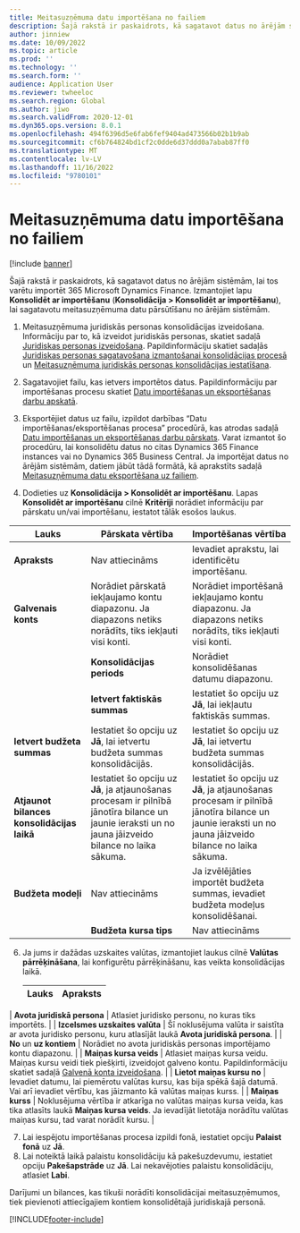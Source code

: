 ```yaml
---
title: Meitasuzņēmuma datu importēšana no failiem
description: Šajā rakstā ir paskaidrots, kā sagatavot datus no ārējām sistēmām, lai tos varētu importēt 365 Microsoft Dynamics Finance.
author: jinniew
ms.date: 10/09/2022
ms.topic: article
ms.prod: ''
ms.technology: ''
ms.search.form: ''
audience: Application User
ms.reviewer: twheeloc
ms.search.region: Global
ms.author: jiwo
ms.search.validFrom: 2020-12-01
ms.dyn365.ops.version: 8.0.1
ms.openlocfilehash: 494f6396d5e6fab6fef9404ad473566b02b1b9ab
ms.sourcegitcommit: cf6b764824bd1cf2c0dde6d37ddd0a7abab87ff0
ms.translationtype: MT
ms.contentlocale: lv-LV
ms.lasthandoff: 11/16/2022
ms.locfileid: "9780101"
---
```

# <a name="import-subsidiary-data-from-files"></a>Meitasuzņēmuma datu importēšana no failiem

[!include [banner](../includes/banner.md)]

Šajā rakstā ir paskaidrots, kā sagatavot datus no ārējām sistēmām, lai tos varētu importēt 365 Microsoft Dynamics Finance. Izmantojiet lapu **Konsolidēt ar importēšanu** (**Konsolidācija \> Konsolidēt ar importēšanu**), lai sagatavotu meitasuzņēmuma datu pārsūtīšanu no ārējām sistēmām.

1. Meitasuzņēmuma juridiskās personas konsolidācijas izveidošana. Informāciju par to, kā izveidot juridiskās personas, skatiet sadaļā [Juridiskas personas izveidošana](../../fin-ops-core/fin-ops/organization-administration/tasks/create-legal-entity.md). Papildinformāciju skatiet sadaļās [Juridiskas personas sagatavošana izmantošanai konsolidācijas procesā](prepare-company-for-consolidation.md) un [Meitasuzņēmuma juridiskās personas konsolidācijas iestatīšana](set-up-subsidiary-company-for-consolidation.md).

2. Sagatavojiet failu, kas ietvers importētos datus. Papildinformāciju par importēšanas procesu skatiet [Datu importēšanas un eksportēšanas darbu apskatā](../../fin-ops-core/dev-itpro/data-entities/data-import-export-job.md).
3. Eksportējiet datus uz failu, izpildot darbības “Datu importēšanas/eksportēšanas procesa” procedūrā, kas atrodas sadaļā [Datu importēšanas un eksportēšanas darbu pārskats](../../fin-ops-core/dev-itpro/data-entities/data-import-export-job.md). Varat izmantot šo procedūru, lai konsolidētu datus no citas Dynamics 365 Finance instances vai no Dynamics 365 Business Central. Ja importējat datus no ārējām sistēmām, datiem jābūt tādā formātā, kā aprakstīts sadaļā [Meitasuzņēmuma datu eksportēšana uz failiem](export-subsidiary-data-to-file.md).
4. Dodieties uz **Konsolidācija \> Konsolidēt ar importēšanu**. Lapas **Konsolidēt ar importēšanu** cilnē **Kritēriji** norādiet informāciju par pārskatu un/vai importēšanu, iestatot tālāk esošos laukus.

| Lauks                                 | Pārskata vērtība | Importēšanas vērtība |
|---------------------------------------|----------------------|----------------------|
| **Apraksts**                      | Nav attiecināms | Ievadiet aprakstu, lai identificētu importēšanu. |
| **Galvenais konts**    | Norādiet pārskatā iekļaujamo kontu diapazonu. Ja diapazons netiks norādīts, tiks iekļauti visi konti. | Norādiet importēšanā iekļaujamo kontu diapazonu. Ja diapazons netiks norādīts, tiks iekļauti visi konti. |
    | **Konsolidācijas periods**                  | Norādiet konsolidēšanas datumu diapazonu. | Norādiet konsolidēšanas datumu diapazonu. |
    | **Ietvert faktiskās summas**                | Iestatiet šo opciju uz **Jā**, lai iekļautu faktiskās summas. | Iestatiet šo opciju uz **Jā**, lai iekļautu faktiskās summas. |
| **Ietvert budžeta summas** | Iestatiet šo opciju uz **Jā**, lai ietvertu budžeta summas konsolidācijās. | Iestatiet šo opciju uz **Jā**, lai ietvertu budžeta summas konsolidācijās. |
| **Atjaunot bilances konsolidācijas laikā** | Iestatiet šo opciju uz **Jā**, ja atjaunošanas procesam ir pilnībā jānotīra bilance un jaunie ieraksti un no jauna jāizveido bilance no laika sākuma. | Iestatiet šo opciju uz **Jā**, ja atjaunošanas procesam ir pilnībā jānotīra bilance un jaunie ieraksti un no jauna jāizveido bilance no laika sākuma. |
| **Budžeta modeļi**                         | Nav attiecināms | Ja izvēlējāties importēt budžeta summas, ievadiet budžeta modeļus konsolidēšanai. |
    | **Budžeta kursa tips**                      | Nav attiecināms | Ievadiet budžeta maiņas kursa veidus. |

6. Ja jums ir dažādas uzskaites valūtas, izmantojiet laukus cilnē **Valūtas pārrēķināšana**, lai konfigurētu pārrēķināšanu, kas veikta konsolidācijas laikā.

    | Lauks                      | Apraksts |
    |----------------------------|-------------|
 | **Avota juridiskā persona**        | Atlasiet juridisko personu, no kuras tiks importēts. |
 | **Izcelsmes uzskaites valūta** | Šī noklusējuma valūta ir saistīta ar avota juridisko personu, kuru atlasījāt laukā **Avota juridiskā persona**. |
 | **No** un **uz kontiem**       | Norādiet no avota juridiskās personas importējamo kontu diapazonu. |
    | **Maiņas kursa veids**         | Atlasiet maiņas kursa veidu. Maiņas kursu veidi tiek piešķirti, izveidojot galveno kontu. Papildinformāciju skatiet sadaļā [Galvenā konta izveidošana](tasks/create-main-account.md). |
| **Lietot maiņas kursu no**   | Ievadiet datumu, lai piemērotu valūtas kursu, kas bija spēkā šajā datumā. Vai arī ievadiet vērtību, kas jāizmanto kā valūtas maiņas kurss. |
| **Maiņas kurss**  | Noklusējuma vērtība ir atkarīga no valūtas maiņas kursa veida, kas tika atlasīts laukā **Maiņas kursa veids**. Ja ievadījāt lietotāja norādītu valūtas maiņas kursu, tad varat norādīt kursu. |

7. Lai iespējotu importēšanas procesa izpildi fonā, iestatiet opciju **Palaist fonā** uz **Jā**.
8. Lai noteiktā laikā palaistu konsolidāciju kā pakešuzdevumu, iestatiet opciju **Pakešapstrāde** uz **Jā**. Lai nekavējoties palaistu konsolidāciju, atlasiet **Labi**. 

Darījumi un bilances, kas tikuši norādīti konsolidācijai meitasuzņēmumos, tiek pievienoti attiecīgajiem kontiem konsolidētajā juridiskajā personā.


[!INCLUDE[footer-include](../../includes/footer-banner.md)]
